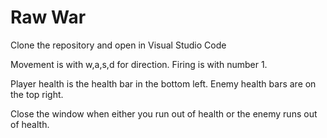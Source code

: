 # Raw War

Clone the repository and open in Visual Studio Code

Movement is with w,a,s,d for direction.
Firing is with number 1.

Player health is the health bar in the bottom left.
Enemy health bars are on the top right.

Close the window when either you run out of health or the enemy runs out of health.
